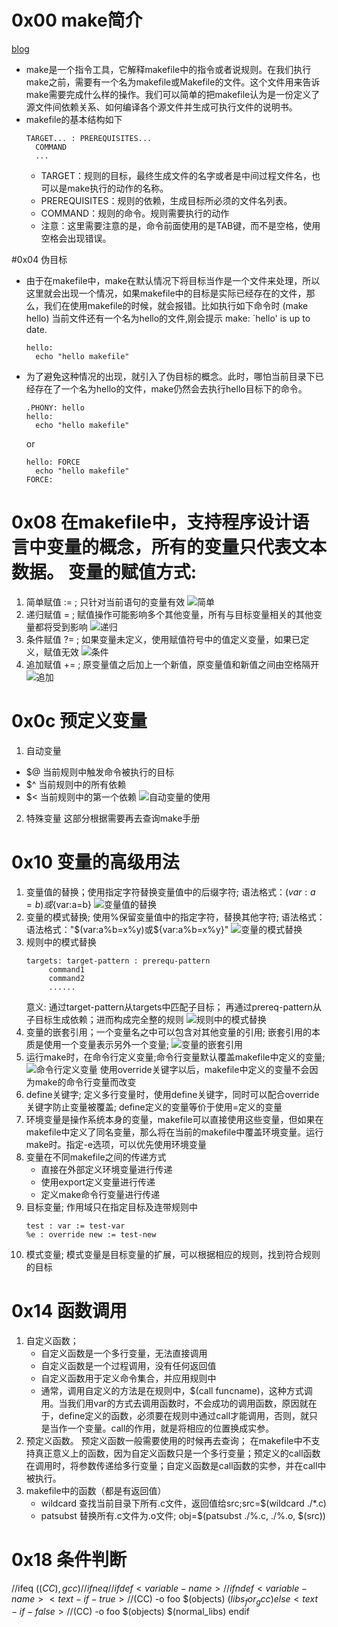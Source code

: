# 0x00 make简介
[blog](https://blog.csdn.net/seven_amber/article/details/70216216)
- make是一个指令工具，它解释makefile中的指令或者说规则。在我们执行make之前，需要有一个名为makefile或Makefile的文件。这个文件用来告诉make需要完成什么样的操作。我们可以简单的把makefile认为是一份定义了源文件间依赖关系、如何编译各个源文件并生成可执行文件的说明书。
- makefile的基本结构如下
  ```
  TARGET... : PREREQUISITES...
    COMMAND
    ...
  ```
  - TARGET：规则的目标，最终生成文件的名字或者是中间过程文件名，也可以是make执行的动作的名称。
  - PREREQUISITES：规则的依赖，生成目标所必须的文件名列表。
  - COMMAND：规则的命令。规则需要执行的动作
  - 注意：这里需要注意的是，命令前面使用的是TAB键，而不是空格，使用空格会出现错误。

#0x04 伪目标
- 由于在makefile中，make在默认情况下将目标当作是一个文件来处理，所以这里就会出现一个情况，如果makefile中的目标是实际已经存在的文件，那么，我们在使用makefile的时候，就会报错。比如执行如下命令时 (make hello) 当前文件还有一个名为hello的文件,刚会提示 make: `hello' is up to date.
  ```
  hello: 
	echo "hello makefile"
  ```
- 为了避免这种情况的出现，就引入了伪目标的概念。此时，哪怕当前目录下已经存在了一个名为hello的文件，make仍然会去执行hello目标下的命令。
  ```
  .PHONY: hello
  hello: 
	echo "hello makefile"
  ```
  or
  ```
  hello: FORCE
	echo "hello makefile"
  FORCE:
  ```

# 0x08 在makefile中，支持程序设计语言中变量的概念，所有的变量只代表文本数据。 变量的赋值方式:
1.  简单赋值 := ;  只针对当前语句的变量有效 ![简单](./jdfz.png)
2.  递归赋值  = ;  赋值操作可能影响多个其他变量，所有与目标变量相关的其他变量都将受到影响 ![递归](./dgfz.png)
3.  条件赋值 ?= ;  如果变量未定义，使用赋值符号中的值定义变量，如果已定义，赋值无效 ![条件](./tjfz.png)
4.  追加赋值 += ;  原变量值之后加上一个新值，原变量值和新值之间由空格隔开 ![追加](./zjfz.png)

# 0x0c 预定义变量
1. 自动变量
  - $@ 当前规则中触发命令被执行的目标
  - $^ 当前规则中的所有依赖 
  - $< 当前规则中的第一个依赖
  ![自动变量的使用](./zdbldsy.png)
2. 特殊变量 这部分根据需要再去查询make手册
  
# 0x10 变量的高级用法
1. 变量值的替换；使用指定字符替换变量值中的后缀字符; 语法格式：$(var:a=b)或${var:a=b} ![变量值的替换](./blzth.png)
2. 变量的模式替换; 使用%保留变量值中的指定字符，替换其他字符; 语法格式：语法格式："\$(var:a%b=x%y)或${var:a%b=x%y}" ![变量的模式替换](./blmsth.png)
3. 规则中的模式替换
   ```
   targets: target-pattern : prerequ-pattern
        command1
        command2
        ......
   ```
   意义: 
   通过target-pattern从targets中匹配子目标；
   再通过prereq-pattern从子目标生成依赖；进而构成完全整的规则
   ![规则中的模式替换](./gzzdmsth.png)
4. 变量的嵌套引用；一个变量名之中可以包含对其他变量的引用; 嵌套引用的本质是使用一个变量表示另外一个变量; ![变量的嵌套引用](./blqtyy.png)
5. 运行make时，在命令行定义变量;命令行变量默认覆盖makefile中定义的变量; ![命令行定义变量](./命令行定义变量.png)
使用override关键字以后，makefile中定义的变量不会因为make的命令行变量而改变
6. define关键字; 定义多行变量时，使用define关键字，同时可以配合override关键字防止变量被覆盖; define定义的变量等价于使用=定义的变量
7. 环境变量是操作系统本身的变量，makefile可以直接使用这些变量，但如果在makefile中定义了同名变量，那么将在当前的makefile中覆盖环境变量。运行make时。指定-e选项，可以优先使用环境变量
8. 变量在不同makefile之间的传递方式
   - 直接在外部定义环境变量进行传递
   - 使用export定义变量进行传递
   - 定义make命令行变量进行传递   
9. 目标变量; 作用域只在指定目标及连带规则中
   ```
   test : var := test-var
   %e : override new := test-new
   ```
10. 模式变量; 模式变量是目标变量的扩展，可以根据相应的规则，找到符合规则的目标

# 0x14 函数调用
1. 自定义函数；
    - 自定义函数是一个多行变量，无法直接调用
    - 自定义函数是一个过程调用，没有任何返回值 
    - 自定义函数用于定义命令集合，并应用规则中
    - 通常，调用自定义的方法是在规则中，$(call funcname)，这种方式调用。当我们用var的方式去调用函数时，不会成功的调用函数，原因就在于，define定义的函数，必须要在规则中通过call才能调用，否则，就只是当作一个变量。call的作用，就是将相应的位置换成实参。
2. 预定义函数。 预定义函数一般需要使用的时候再去查询； 在makefile中不支持真正意义上的函数，因为自定义函数只是一个多行变量；预定义的call函数在调用时，将参数传递给多行变量；自定义函数是call函数的实参，并在call中被执行。
3. makefile中的函数（都是有返回值）
   - wildcard 查找当前目录下所有.c文件，返回值给src;src=$(wildcard ./*.c)
   - patsubst 替换所有.c文件为.o文件; obj=$(patsubst ./%.c, ./%.o, $(src))
  
# 0x18 条件判断
<conditional-directive> //ifeq ($(CC),gcc) //ifneq //ifdef<variable-name> // ifndef <variable-name>
<text-if-true> //$(CC) -o foo $(objects) $(libs_for_gcc)
else
<text-if-false> //$(CC) -o foo $(objects) $(normal_libs)
endif